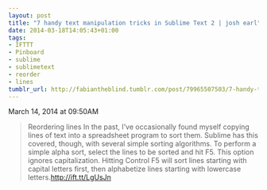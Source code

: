 ```yaml
---
layout: post
title: "7 handy text manipulation tricks in Sublime Text 2 | josh earl"
date: 2014-03-18T14:05:43+01:00
tags:
- IFTTT
- Pinboard
- sublime
- sublimetext
- reorder
- lines
tumblr_url: http://fabiantheblind.tumblr.com/post/79965507503/7-handy-text-manipulation-tricks-in-sublime-text-2
---
```

March 14, 2014 at 09:50AM
>Reordering lines
>In the past, I’ve occasionally found myself copying lines of text into a spreadsheet program to sort them. Sublime has this covered, though, with several simple sorting algorithms.
>To perform a simple alpha sort, select the lines to be sorted and hit F5. This option ignores capitalization. Hitting Control F5 will sort lines starting with capital letters first, then alphabetize lines starting with lowercase letters.http://ift.tt/LgUsJn
